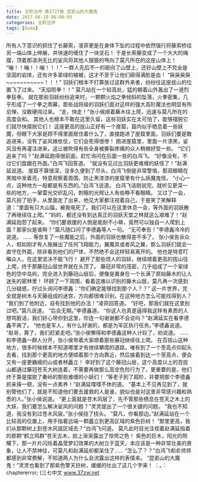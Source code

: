 ```yaml
---
title: 全职法师 第1727章 昆嵛山的大魔鬼
date: 2017-06-10 06:00:03
categories: 全职法师
tags: [Duke]
---
```


所有人下意识的抓住了长藤索，凌菲更是在身体下坠的过程中依然强行将藤索桥往另一端山体上伸展，并快速的缠住了一块坚石！
于是长索藤变成了一个大大的绳摆，顶着那凛冽无比的娑风将其他人狠狠的甩向了莫凡所在的这座山体上！
“嘣！！嘣！！嘣！！！”
一群人先后不一的砸向了山壁上，还好山壁上不完全是坚固的岩体，还有许多翠绿的植被，这才不至于让他们砸得满脸是血！
“戾戾戾戾~~~~~~~~~~~！！！”
羽妖们根本不打算放过这群外来者，纷纷往这座拔山的位置飞了过来。
“天焰陨拳！！”
莫凡站在一个较高处，猛的朝着山外轰出了一道烈拳狂拳。
就在那些羽妖纷纷追来时，一颗颗火焰之拳倾斜的坠落，火拳密集，几乎形成了一个拳之雨幕，那些战将级的羽妖们面对这样的强大高阶魔法也明显有所忌惮，没敢硬闯过来。
“走，快走！”张小侯顺着藤木往上爬，迅速与莫凡所在的高度会和。
其他人也根本不敢在这里久留，这些羽妖实在太可怕了，能够摆脱它们就尽快摆脱它们！
这座更高的拔山正好有一个崖窟，窟内似乎栖息着一些妖魔，但眼下大家是顾不得里面居住着什么了，直接跑进了崖窟里面，羽妖们要是敢追进来，没有了娑风做依仗，它们会死得很惨！
跑进崖窟里，里面一片漆黑，娑风没有再灌注进来，这让被吹得有些全身被撕裂疼痛的众人稍微好受一些。
“它们追来了吗？”赵满延跑得很前面，赶忙询问在后面一些的白鸿飞。
“好像没有，不过它们盘踞在外面。”白鸿飞回答道。
“就没有见过比羽妖更难缠的妖怪了！”赵满延说道。
崖窟不算很深，没多久便到了尽头，白鸿飞倒是非常警惕，那双眼睛在黑暗中发着亮，特意观察着周围，防止黑漆漆的崖窟里有什么妖魔鬼怪。
“小心一点，这种地方一般都是有东西的。”白鸿飞说道。
白鸿飞话刚说完，就听见更深一些的地方，一窜雷光交织乱闪，刺眼的光辉让人有些睁不看眼睛。
又过了一会，莫凡拍了拍手，从里面走了出来，他见大家都注视着自己，于是笑了笑解释道：“里面有只大山猫，被我电死了。我们可以在这里休息一会，等外面的羽妖散了再继续往上爬。”
“妈的，都还没有到达真正的羽妖天堂之林就这么艰难了！”赵满延抱怨了起来。
“你们要救援的人倒是能耐不小嘛，竟然可以独自一人爬到上面？那家伙是谁啊？”莫凡随口问了李德鑫等人一句。
“无可奉告！”李德鑫冷冷的说道。
……
等恢复了一些魔能之后，外面的羽妖也散得差不多了。
张小侯告诉众人，假如刚才有人施展出了任何飞翔能力，翼魔具或者风之翼，那么羽妖们就会一直守在外面，除非看到他们的尸体，不然绝不会这样轻易离开的。
他也是特意叮嘱众人，在这里坚决不能飞行！
避开了那些烦人的羽妖，继续顺着更高的拔山往上爬，终于那藤冠山层世界就在头顶了。
藤冠非常的茂密，几乎组成了一个翠绿色的空中岛屿，完全进入到藤冠山层后，便像是置身在一个长满了原始藤木的让人迷失的密林里！
环顾了一下周围，看着这难以识别的藤木山层，莫凡再一次感到几分疑惑，拧过头询问李德鑫：“你们确定能够找到那个人？？”
这一片世界，完全就是树木与天藤组成的迷宫，方向都很难识别，在这种地方怎么可能找得到人？
“我们到了他附近，自有找到他的办法！”凌菲回答道。
“好吧，那我们就在这里别过吧。”莫凡说道。
“后会无期。”李德鑫道。
“你这人也真是逼得我这样有素质的人想骂脏话，我们好心带你到这里，你连一句谢谢都不会说吗？”赵满延实在看李德鑫不爽了。
“他也是军人，有什么好谢的，都是为军区执行任务。”李德鑫说道。
“赵哥，算了，我们赶紧走吧。”张小侯懒得和李德鑫这种人计较了，劝说道。
……
和李德鑫一群人分开，张小侯带着大家顺着那些藤冠继续往上爬。
在百拔山这种地方，很多时候根本不知道哪里才有继续攀爬的道路，唯有到了一个至高点仰起头去看，找到那个更高的地方便顺着那个方向靠近，然后接着到达一个至高点，便会又有一座更巍峨的山或者林矗立！
幸好到了这个藤冠山层，这个高度以上的百拔山都通过藤冠苍天大树连着，不需要再做那么高空危险行为了，更重要的是，他们终于算是摆脱了秦岭的那些难缠的小妖们！
“等老子到了超阶，非要把那个李德鑫抓来揍一顿，没有一点素养！”赵满延喋喋不休的道。
“基本上不见再见到了，就别管他们了，就是不知道他们要去援救的人是谁，貌似也是对这里非常感兴趣和熟悉的人。”张小侯说道。
“更上面就是苍木风层了，先不管那些栖息在苍天之木上的大妖，我们要怎么解决娑风的问题？”灵灵提出了一个很关键的问题。
“我也不知道，我没有到过苍木风层。”张小侯挠了挠头。
“莫凡，你看那边。”赵满延站在一个比较高的位置上，用手指着远端一颗矗立到更高区域的紫色巨树！
“那里更高，我们从那颗树上到苍木风层区域去？”白鸿飞问道。
莫凡此时目光注视着赵满延指着的那颗“鹤立鸡群”苍天古木，脸上渐渐露出了惊愕之色！
紫色的巨木，阳光的照耀下，那一片片闪烁着晶莹梦幻效果的大树立于蓝天，本应该是一种非常壮美的景象，让人不禁神往，可莫凡和赵满延却都呆住了……
“怎么了？？”白鸿飞和俞师师都感到非常费解，不知道两人为什么会流露出这样的表情来。
“昆嵛山的大魔鬼！”灵灵也看到了那紫色擎天巨树，缓缓的吐出了这几个字来！
：。：chaptererror;
(三七中文 www.37zw.net
